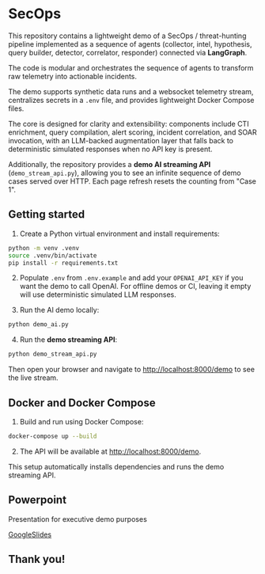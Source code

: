 # SecOps

This repository contains a lightweight demo of a SecOps / threat-hunting
pipeline implemented as a sequence of agents (collector, intel, hypothesis,
query builder, detector, correlator, responder) connected via **LangGraph**.

The code is modular and orchestrates the sequence of agents to transform raw telemetry into
actionable incidents. 

The demo supports synthetic data runs and a websocket
telemetry stream, centralizes secrets in a `.env` file, and provides
lightweight Docker Compose files. 

The core is designed for clarity and extensibility: components include CTI enrichment, query compilation, alert
scoring, incident correlation, and SOAR invocation, with an LLM-backed
augmentation layer that falls back to deterministic simulated responses when
no API key is present.

Additionally, the repository provides a **demo AI streaming API** (`demo_stream_api.py`), allowing you
to see an infinite sequence of demo cases served over HTTP. Each page refresh
resets the counting from "Case 1".

## Getting started 

1. Create a Python virtual environment and install requirements:

```bash
python -m venv .venv
source .venv/bin/activate
pip install -r requirements.txt
```

2. Populate `.env` from `.env.example` and add your `OPENAI_API_KEY` if you
want the demo to call OpenAI. For offline demos or CI, leaving it empty will
use deterministic simulated LLM responses.

3. Run the AI demo locally:

```bash
python demo_ai.py
```

4. Run the **demo streaming API**:

```bash
python demo_stream_api.py
```

Then open your browser and navigate to [http://localhost:8000/demo](http://localhost:8000/demo) to see the live stream.

## Docker and Docker Compose

1. Build and run using Docker Compose:

```bash
docker-compose up --build
```

2. The API will be available at [http://localhost:8000/demo](http://localhost:8000/demo).

This setup automatically installs dependencies and runs the demo streaming API.

## Powerpoint

Presentation for executive demo purposes

[GoogleSlides](https://docs.google.com/presentation/d/1MeTY57LPOk0pVoc1lfS1i1PlFTnqBxyBWP92L059wTw/edit?usp=sharing)

## Thank you!